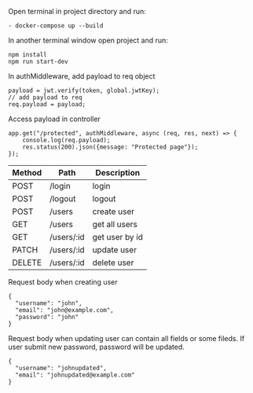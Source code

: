 
Open terminal in project directory and run:

```
- docker-compose up --build

```

In another terminal window open project and run:

```
npm install
npm run start-dev

```

In authMiddleware, add payload to req object
```
payload = jwt.verify(token, global.jwtKey);
// add payload to req
req.payload = payload;
```
Access payload in controller
```
app.get("/protected", authMiddleware, async (req, res, next) => {
    console.log(req.payload);
    res.status(200).json({message: "Protected page"});
});
```


Method | Path | Description
-------|------|------------ 
POST       |/login                           | login
POST       |/logout                          | logout
POST       |/users                           | create user                    
GET        |/users                           | get all users                     
GET        |/users/:id                       | get user by id                   
PATCH      |/users/:id                       | update user                    
DELETE     |/users/:id                       | delete user 


Request body when creating user
```
{
  "username": "john",
  "email": "john@example.com",
  "password": "john"
}
```

Request body when updating user can contain all fields or some fileds. 
If user submit new password, password will be updated.
```
{
  "username": "johnupdated",
  "email": "johnupdated@example.com"
}
```
